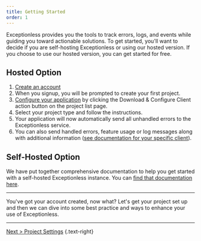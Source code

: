```yaml
---
title: Getting Started
order: 1
---
```

Exceptionless provides you the tools to track errors, logs, and events while guiding you toward actionable solutions. To get started, you'll want to decide if you are self-hosting Exceptionless or using our hosted version. If you choose to use our hosted version, you can get started for free. 

## Hosted Option

1. [Create an account](https://be.exceptionless.io/signup)
2. When you signup, you will be prompted to create your first project.
3. [Configure your application](https://be.exceptionless.io/project/list) by clicking the Download & Configure Client action button on the project list page.
4. Select your project type and follow the instructions.
5. Your application will now automatically send all unhandled errors to the Exceptionless service.
6. You can also send handled errors, feature usage or log messages along with additional information ([see documentation for your specific client](clients/index.md)).

## Self-Hosted Option 

We have put together comprehensive documentation to help you get started with a self-hosted Exceptionless instance. You can [find that documentation here](self-hosting). 

---

You've got your account created, now what? Let's get your project set up and then we can dive into some best practice and ways to enhance your use of Exceptionless.

---

[Next > Project Settings](project-settings) {.text-right}
